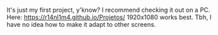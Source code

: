 It's just my first project, y'know? I recommend checking it out on a PC. Here: https://r14nl1m4.github.io/Projetos/
1920x1080 works best. Tbh, I have no idea how to make it adapt to other screens.

